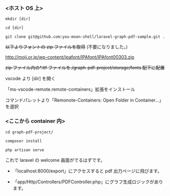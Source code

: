 ### <ホスト OS 上>

`mkdir [dir]`

`cd [dir]`

`git clone git@github.com:you-moon-shell/laravel-graph-pdf-sample.git .`

~~以下よりフォントの zip ファイルを取得~~ (不要になりました。)

http://moji.or.jp/wp-content/ipafont/IPAfont/IPAfont00303.zip

~~zip ファイル内の\*.ttf ファイルを./graph-pdf-project/storage/fonts 配下に配置~~

vscode より [dir] を開く

「ms-vscode-remote.remote-containers」拡張をインストール

コマンドパレットより「Remonote-Containers: Open Folder in Container…」を選択

### <ここから container 内>

`cd graph-pdf-project/`

`composer install`

`php artisan serve`

これで laravel の welcome 画面がでるはずです。

- 「localhost:8000/export」にアクセスすると pdf 出力ページに飛びます。

- 「app/Http/Controllers/PDFController.php」にグラフ生成ロジックがあります。

